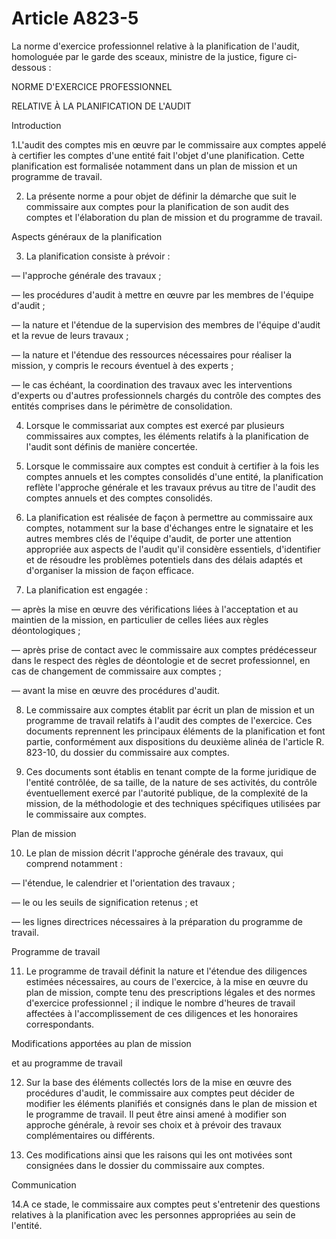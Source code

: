 # Article A823-5

La norme d'exercice professionnel relative à la planification de l'audit, homologuée par le garde des sceaux, ministre de la justice, figure ci-dessous :

NORME D'EXERCICE PROFESSIONNEL

RELATIVE À LA PLANIFICATION DE L'AUDIT

Introduction

1.L'audit des comptes mis en œuvre par le commissaire aux comptes appelé à certifier les comptes d'une entité fait l'objet d'une planification. Cette planification est formalisée notamment dans un plan de mission et un programme de travail.

2. La présente norme a pour objet de définir la démarche que suit le commissaire aux comptes pour la planification de son audit des comptes et l'élaboration du plan de mission et du programme de travail.

Aspects généraux de la planification

3. La planification consiste à prévoir :

― l'approche générale des travaux ;

― les procédures d'audit à mettre en œuvre par les membres de l'équipe d'audit ;

― la nature et l'étendue de la supervision des membres de l'équipe d'audit et la revue de leurs travaux ;

― la nature et l'étendue des ressources nécessaires pour réaliser la mission, y compris le recours éventuel à des experts ;

― le cas échéant, la coordination des travaux avec les interventions d'experts ou d'autres professionnels chargés du contrôle des comptes des entités comprises dans le périmètre de consolidation.

4. Lorsque le commissariat aux comptes est exercé par plusieurs commissaires aux comptes, les éléments relatifs à la planification de l'audit sont définis de manière concertée.

5. Lorsque le commissaire aux comptes est conduit à certifier à la fois les comptes annuels et les comptes consolidés d'une entité, la planification reflète l'approche générale et les travaux prévus au titre de l'audit des comptes annuels et des comptes consolidés.

6. La planification est réalisée de façon à permettre au commissaire aux comptes, notamment sur la base d'échanges entre le signataire et les autres membres clés de l'équipe d'audit, de porter une attention appropriée aux aspects de l'audit qu'il considère essentiels, d'identifier et de résoudre les problèmes potentiels dans des délais adaptés et d'organiser la mission de façon efficace.

7. La planification est engagée :

― après la mise en œuvre des vérifications liées à l'acceptation et au maintien de la mission, en particulier de celles liées aux règles déontologiques ;

― après prise de contact avec le commissaire aux comptes prédécesseur dans le respect des règles de déontologie et de secret professionnel, en cas de changement de commissaire aux comptes ;

― avant la mise en œuvre des procédures d'audit.

8. Le commissaire aux comptes établit par écrit un plan de mission et un programme de travail relatifs à l'audit des comptes de l'exercice. Ces documents reprennent les principaux éléments de la planification et font partie, conformément aux dispositions du deuxième alinéa de l'article R. 823-10, du dossier du commissaire aux comptes.

9. Ces documents sont établis en tenant compte de la forme juridique de l'entité contrôlée, de sa taille, de la nature de ses activités, du contrôle éventuellement exercé par l'autorité publique, de la complexité de la mission, de la méthodologie et des techniques spécifiques utilisées par le commissaire aux comptes.

Plan de mission

10. Le plan de mission décrit l'approche générale des travaux, qui comprend notamment :

― l'étendue, le calendrier et l'orientation des travaux ;

― le ou les seuils de signification retenus ; et

― les lignes directrices nécessaires à la préparation du programme de travail.

Programme de travail

11. Le programme de travail définit la nature et l'étendue des diligences estimées nécessaires, au cours de l'exercice, à la mise en œuvre du plan de mission, compte tenu des prescriptions légales et des normes d'exercice professionnel ; il indique le nombre d'heures de travail affectées à l'accomplissement de ces diligences et les honoraires correspondants.

Modifications apportées au plan de mission

et au programme de travail

12. Sur la base des éléments collectés lors de la mise en œuvre des procédures d'audit, le commissaire aux comptes peut décider de modifier les éléments planifiés et consignés dans le plan de mission et le programme de travail. Il peut être ainsi amené à modifier son approche générale, à revoir ses choix et à prévoir des travaux complémentaires ou différents.

13. Ces modifications ainsi que les raisons qui les ont motivées sont consignées dans le dossier du commissaire aux comptes.

Communication

14.A ce stade, le commissaire aux comptes peut s'entretenir des questions relatives à la planification avec les personnes appropriées au sein de l'entité.
